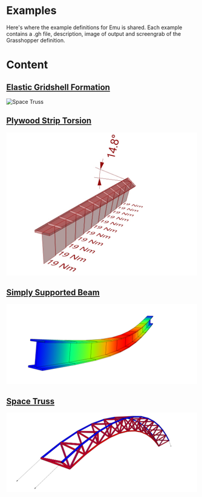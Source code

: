 # Examples
Here's where the example definitions for Emu is shared. Each example contains a .gh file, description, image of output and screengrab of the Grasshopper definition.

# Content

## [Elastic Gridshell Formation](/examples/ElasticGridshellFormation)
![Space Truss](/examples/ElasticGridshellFormation/Emu_ElasticGridshellFormation_Preview.gif)

## [Plywood Strip Torsion](/examples/PlywoodStripTorsion)
![Plywood strip torsion](/examples/PlywoodStripTorsion/Emu_PlywoodStripTorsion_Preview.jpg)

## [Simply Supported Beam](/examples/SimplySupportedBeam)
![Simply Supported Beam](/examples/SimplySupportedBeam/Emu_SimplySupportedBeam_Output1.jpg)

## [Space Truss](/examples/SpaceTruss)
![Space Truss](/examples/SpaceTruss/Emu_SpaceTruss_Output.jpg)